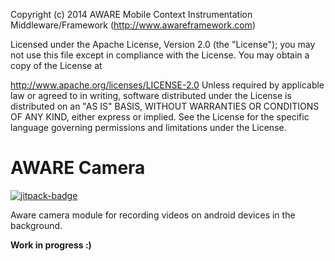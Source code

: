 Copyright (c) 2014 AWARE Mobile Context Instrumentation Middleware/Framework (http://www.awareframework.com)

Licensed under the Apache License, Version 2.0 (the "License"); you may not use this file except in compliance with the License. You may obtain a copy of the License at

http://www.apache.org/licenses/LICENSE-2.0
Unless required by applicable law or agreed to in writing, software distributed under the License is distributed on an "AS IS" BASIS, WITHOUT WARRANTIES OR CONDITIONS OF ANY KIND, either express or implied. See the License for the specific language governing permissions and limitations under the License.

# AWARE Camera

[![jitpack-badge](https://jitpack.io/v/awareframework/com.aware.android.sensor.camera.svg)](https://jitpack.io/#awareframework/com.aware.android.sensor.camera)

Aware camera module for recording videos on android devices in the background.

**Work in progress :)**
